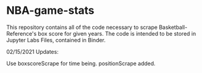 # NBA-game-stats

This repository contains all of the code necessary to scrape Basketball-Reference's box score for given years.
The code is intended to be stored in Jupyter Labs Files, contained in Binder.

02/15/2021 Updates:

Use boxscoreScrape for time being.
positionScrape added.
